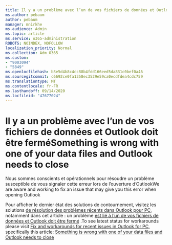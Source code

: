```yaml
---
title: Il y a un problème avec l’un de vos fichiers de données et Outlook doit être fermé
ms.author: pebaum
author: pebaum
manager: mnirkhe
ms.audience: Admin
ms.topic: article
ms.service: o365-administration
ROBOTS: NOINDEX, NOFOLLOW
localization_priority: Normal
ms.collection: Adm_O365
ms.custom:
- "9003094"
- "5849"
ms.openlocfilehash: b3e5d4b8c4cc88b4fdd166eed5da831c0bef0a46
ms.sourcegitcommit: c6692ce0fa1358ec3529e59ca0ecdfdea4cdc759
ms.translationtype: MT
ms.contentlocale: fr-FR
ms.lasthandoff: 09/14/2020
ms.locfileid: "47677024"
---
```

# <a name="something-is-wrong-with-one-of-your-data-files-and-outlook-needs-to-close"></a><span data-ttu-id="ccc96-102">Il y a un problème avec l’un de vos fichiers de données et Outlook doit être fermé</span><span class="sxs-lookup"><span data-stu-id="ccc96-102">Something is wrong with one of your data files and Outlook needs to close</span></span>

<span data-ttu-id="ccc96-103">Nous sommes conscients et opérationnels pour résoudre un problème susceptible de vous signaler cette erreur lors de l’ouverture d’Outlook</span><span class="sxs-lookup"><span data-stu-id="ccc96-103">We are aware and working to fix an issue that may give you this error when opening Outlook</span></span>

<span data-ttu-id="ccc96-104">Pour afficher le dernier état des solutions de contournement, visitez les solutions [de résolution des problèmes récents dans Outlook pour PC](https://support.microsoft.com/office/ecf61305-f84f-4e13-bb73-95a214ac1230), notamment dans cet article : un problème [est lié à l’un de vos fichiers de données et Outlook doit être fermé](https://support.microsoft.com/office/a3b59934-2446-4f2a-bd25-58f88188b9b2) .</span><span class="sxs-lookup"><span data-stu-id="ccc96-104">To see latest status for workarounds please visit  [Fix and workarounds for recent issues in Outlook for PC](https://support.microsoft.com/office/ecf61305-f84f-4e13-bb73-95a214ac1230), specifically this article: [Something is wrong with one of your data files and Outlook needs to close](https://support.microsoft.com/office/a3b59934-2446-4f2a-bd25-58f88188b9b2)</span></span>
